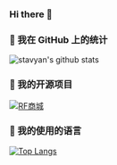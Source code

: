 ### Hi there 👋

### 🌱 我在 GitHub 上的统计

![stavyan's github stats](https://github-readme-stats.vercel.app/api?username=stavyan&show_icons=true&theme=gruvbox)

### 🌱 我的开源项目

[![RF商城](https://github-readme-stats.vercel.app/api/pin/?username=stavyan&repo=tinyshop-uniapp)](https://github.com/stavyan/TinyShop-UniApp)

### 🌱 我的使用的语言

[![Top Langs](https://github-readme-stats.vercel.app/api/top-langs/?username=stavyan&hide=javascript,html)](https://github.com/stavyan/TinyShop-UniApp)
